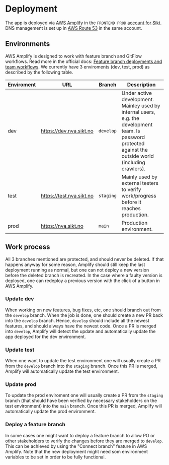 # Deployment

The app is deployed via [AWS Amplify](https://aws.amazon.com/amplify/) in the `FRONTEND PROD` [account for Sikt](https://aws.sikt.no/). DNS management is set up in [AWS Route 53](https://aws.amazon.com/route53/) in the same account.

## Environments

AWS Amplify is designed to work with feature branch and GitFlow workflows. Read more in the official docs: [Feature branch deployments and team workflows](https://docs.aws.amazon.com/amplify/latest/userguide/multi-environments.html).
We currently have 3 enviroments (dev, test, prod) as described by the following table.

| Enviroment | URL                      | Branch    | Description                                                                                                                                                |
| ---------- | ------------------------ | --------- | ---------------------------------------------------------------------------------------------------------------------------------------------------------- |
| dev        | https://dev.nva.sikt.no  | `develop` | Under active development. Mainley used by internal users, e.g. the development team. Is password protected against the outside world (including crawlers). |
| test       | https://test.nva.sikt.no | `staging` | Mainly used by external testers to verify work/progress before it reaches production.                                                                      |
| prod       | https://nva.sikt.no      | `main`    | Production environment.                                                                                                                                    |

## Work process

All 3 branches mentioned are protected, and should never be deleted. If that happens anyway for some reason, Amplify should still keep the last deployment running as normal, but one can not deploy a new version before the deleted branch is recreated. In the case where a faulty version is deployed, one can redeploy a previous version with the click of a button in AWS Amplify.

### Update dev

When working on new features, bug fixes, etc, one should branch out from the `develop` branch. When the job is done, one should create a new PR back into the `develop` branch. Hence, `develop` should include all the newest features, and should always have the newest code. Once a PR is merged into `develop`, Amplify will detect the update and automatically update the app deployed for the dev environment.

### Update test

When one want to update the test environment one will usually create a PR from the `develop` branch into the `staging` branch. Once this PR is merged, Amplify will automatically update the test environment.

### Update prod

To update the prod enviroment one will usually create a PR from the `staging` branch (that should have been verified by necessary stakeholders on the test environment) into the `main` branch. Once this PR is merged, Amplify will automatically update the prod environment.

### Deploy a feature branch

In some cases one might want to deploy a feature branch to allow PO or other stakeholders to verify the changes before they are merged to `develop`. This can be achieved by using the "Connect branch" feature in AWS Amplify. Note that the new deployment might need som environment variables to be set in order to be fully functional.
